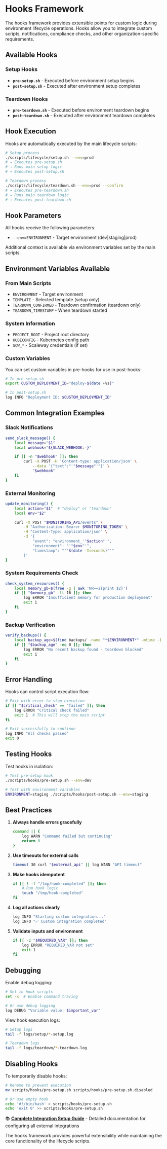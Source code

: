 # Hooks Framework

The hooks framework provides extensible points for custom logic during environment lifecycle operations. Hooks allow you to integrate custom scripts, notifications, compliance checks, and other organization-specific requirements.

## Available Hooks

### Setup Hooks

- **`pre-setup.sh`** - Executed before environment setup begins
- **`post-setup.sh`** - Executed after environment setup completes

### Teardown Hooks

- **`pre-teardown.sh`** - Executed before environment teardown begins
- **`post-teardown.sh`** - Executed after environment teardown completes

## Hook Execution

Hooks are automatically executed by the main lifecycle scripts:

```bash
# Setup process
./scripts/lifecycle/setup.sh --env=prod
# → Executes pre-setup.sh
# → Runs main setup logic
# → Executes post-setup.sh

# Teardown process
./scripts/lifecycle/teardown.sh --env=prod --confirm
# → Executes pre-teardown.sh
# → Runs main teardown logic
# → Executes post-teardown.sh
```

## Hook Parameters

All hooks receive the following parameters:

- `--env=ENVIRONMENT` - Target environment (dev|staging|prod)

Additional context is available via environment variables set by the main scripts.

## Environment Variables Available

### From Main Scripts

- `ENVIRONMENT` - Target environment
- `TEMPLATE` - Selected template (setup only)
- `TEARDOWN_CONFIRMED` - Teardown confirmation (teardown only)
- `TEARDOWN_TIMESTAMP` - When teardown started

### System Information

- `PROJECT_ROOT` - Project root directory
- `KUBECONFIG` - Kubernetes config path
- `SCW_*` - Scaleway credentials (if set)

### Custom Variables

You can set custom variables in pre-hooks for use in post-hooks:

```bash
# In pre-setup.sh
export CUSTOM_DEPLOYMENT_ID="deploy-$(date +%s)"

# In post-setup.sh
log INFO "Deployment ID: $CUSTOM_DEPLOYMENT_ID"
```

## Common Integration Examples

### Slack Notifications

```bash
send_slack_message() {
    local message="$1"
    local webhook="${SLACK_WEBHOOK:-}"

    if [[ -n "$webhook" ]]; then
        curl -X POST -H 'Content-type: application/json' \
            --data '{"text":"'"$message"'"}' \
            "$webhook"
    fi
}
```

### External Monitoring

```bash
update_monitoring() {
    local action="$1"  # "deploy" or "teardown"
    local env="$2"

    curl -X POST "$MONITORING_API/events" \
        -H "Authorization: Bearer $MONITORING_TOKEN" \
        -H "Content-Type: application/json" \
        -d '{
            "event": "environment_'"$action"'",
            "environment": "'"$env"'",
            "timestamp": "'"$(date -Iseconds)"'"
        }'
}
```

### System Requirements Check

```bash
check_system_resources() {
    local memory_gb=$(free -g | awk 'NR==2{print $2}')
    if [[ "$memory_gb" -lt 16 ]]; then
        log ERROR "Insufficient memory for production deployment"
        exit 1
    fi
}
```

### Backup Verification

```bash
verify_backups() {
    local backup_age=$(find backups/ -name "*$ENVIRONMENT*" -mtime -1 | wc -l)
    if [[ "$backup_age" -eq 0 ]]; then
        log ERROR "No recent backup found - teardown blocked"
        exit 1
    fi
}
```

## Error Handling

Hooks can control script execution flow:

```bash
# Exit with error to stop execution
if [[ "$critical_check" == "failed" ]]; then
    log ERROR "Critical check failed"
    exit 1  # This will stop the main script
fi

# Exit successfully to continue
log INFO "All checks passed"
exit 0
```

## Testing Hooks

Test hooks in isolation:

```bash
# Test pre-setup hook
./scripts/hooks/pre-setup.sh --env=dev

# Test with environment variables
ENVIRONMENT=staging ./scripts/hooks/post-setup.sh --env=staging
```

## Best Practices

1. **Always handle errors gracefully**

   ```bash
   command || {
       log WARN "Command failed but continuing"
       return 0
   }
   ```

2. **Use timeouts for external calls**

   ```bash
   timeout 30 curl "$external_api" || log WARN "API timeout"
   ```

3. **Make hooks idempotent**

   ```bash
   if [[ ! -f "/tmp/hook-completed" ]]; then
       # Run hook logic
       touch "/tmp/hook-completed"
   fi
   ```

4. **Log all actions clearly**

   ```bash
   log INFO "Starting custom integration..."
   log INFO "✅ Custom integration completed"
   ```

5. **Validate inputs and environment**

   ```bash
   if [[ -z "$REQUIRED_VAR" ]]; then
       log ERROR "REQUIRED_VAR not set"
       exit 1
   fi
   ```

## Debugging

Enable debug logging:

```bash
# Set in hook scripts
set -x  # Enable command tracing

# Or use debug logging
log DEBUG "Variable value: $important_var"
```

View hook execution logs:

```bash
# Setup logs
tail -f logs/setup/*-setup.log

# Teardown logs
tail -f logs/teardown/*-teardown.log
```

## Disabling Hooks

To temporarily disable hooks:

```bash
# Rename to prevent execution
mv scripts/hooks/pre-setup.sh scripts/hooks/pre-setup.sh.disabled

# Or use empty hook
echo '#!/bin/bash' > scripts/hooks/pre-setup.sh
echo 'exit 0' >> scripts/hooks/pre-setup.sh
```

📚 **[Complete Integration Setup Guide](INTEGRATIONS.md)** - Detailed documentation for configuring all external integrations

The hooks framework provides powerful extensibility while maintaining the core functionality of the lifecycle scripts.
